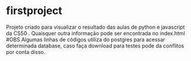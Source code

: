 # firstproject
Projeto criado para visualizar o resultado das aulas de python e javascript da CS50 .
Quaisquer outra informação pode ser encontrada no index.html
#OBS
Algumas linhas de códigos utiliza do postgres para acessar determinada database, caso faça download para testes pode da conflitos por conta disso.
